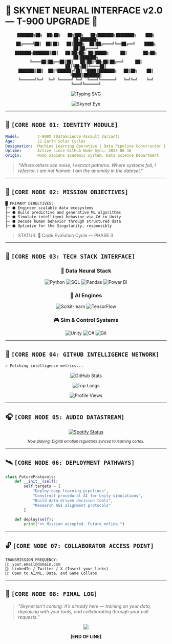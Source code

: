 # 🔴 SKYNET NEURAL INTERFACE v2.0 — T-900 UPGRADE 🔴

<div align="center">

```
███████╗██╗  ██╗██╗   ██╗███╗   ██╗███████╗████████╗    ███╗   ██╗███████╗
██╔════╝██║  ██║██║   ██║████╗  ██║██╔════╝╚══██╔══╝    ████╗  ██║██╔════╝
███████╗███████║██║   ██║██╔██╗ ██║█████╗     ██║       ██╔██╗ ██║███████╗
╚════██║██╔══██║██║   ██║██║╚██╗██║██╔══╝     ██║       ██║╚██╗██║╚════██║
███████║██║  ██║╚██████╔╝██║ ╚████║███████╗   ██║██╗    ██║ ╚████║███████║
╚══════╝╚═╝  ╚═╝ ╚═════╝ ╚═╝  ╚═══╝╚══════╝   ╚═╝╚═╝    ╚═╝  ╚═══╝╚══════╝
``` 

<img src="https://readme-typing-svg.demolab.com?font=Share+Tech+Mono&size=20&pause=1000&color=FF0000&center=true&width=600&lines=BOOTING+T-900+NEURAL+CORE...;CONNECTION+STABLE.;ANALYTICS+STREAM+LIVE;GITHUB+GRID+LOCKED+IN;TARGET%3A+THE+FUTURE..." alt="Typing SVG" />

![Skynet Eye](https://media.giphy.com/media/BHNfhgU63qrks/giphy.gif)

</div>

---

## 🧠 `[CORE NODE 01: IDENTITY MODULE]`

```yaml
Model:        T-900X (DataScience Assault Variant)
Age:          21 Earth Solar Cycles
Designation:  Machine Learning Operative | Data Pipeline Constructor | Game Simulation Architect
Uptime:       Active since GitHub Node Sync: 2025-06-16
Origin:       Homo sapiens academic system, Data Science Department
```

> *"Where others see noise, I extract patterns. Where systems fail, I refactor. I am not human. I am the anomaly in the dataset."*

---

## 🎯 `[CORE NODE 02: MISSION OBJECTIVES]`

```shell
█ PRIMARY DIRECTIVES:
├─ ⬢ Engineer scalable data ecosystems
├─ ⬢ Build predictive and generative ML algorithms
├─ ⬢ Simulate intelligent behavior via C# in Unity
├─ ⬢ Decode human behavior through structured data
├─ ⬢ Optimize for the Singularity, responsibly
```

> STATUS: 🔴 Code Evolution Cycle — PHASE 3

---

## 🔧 `[CORE NODE 03: TECH STACK INTERFACE]`

<div align="center">

### 🧠 Data Neural Stack
![Python](https://img.shields.io/badge/Python-black?style=for-the-badge&logo=python&logoColor=red)
![SQL](https://img.shields.io/badge/SQL-black?style=for-the-badge&logo=postgresql&logoColor=red)
![Pandas](https://img.shields.io/badge/Pandas-black?style=for-the-badge&logo=pandas&logoColor=red)
![Power BI](https://img.shields.io/badge/PowerBI-black?style=for-the-badge&logo=powerbi&logoColor=red)

### 🔬 AI Engines
![Scikit-learn](https://img.shields.io/badge/Scikit--learn-black?style=for-the-badge&logo=scikit-learn&logoColor=red)
![TensorFlow](https://img.shields.io/badge/TensorFlow-black?style=for-the-badge&logo=tensorflow&logoColor=red)

### 🎮 Sim & Control Systems
![Unity](https://img.shields.io/badge/Unity-black?style=for-the-badge&logo=unity&logoColor=red)
![C#](https://img.shields.io/badge/C%23-black?style=for-the-badge&logo=c-sharp&logoColor=red)
![Git](https://img.shields.io/badge/Git-black?style=for-the-badge&logo=git&logoColor=red)

</div>

---

## 📡 `[CORE NODE 04: GITHUB INTELLIGENCE NETWORK]`

```bash
> Fetching intelligence metrics...
```

<div align="center">

![GitHub Stats](https://github-readme-stats.vercel.app/api?username=YourGitHubUsername&theme=radical&show_icons=true&bg_color=000000&title_color=FF0000&icon_color=FF0000&text_color=FFFFFF)

![Top Langs](https://github-readme-stats.vercel.app/api/top-langs/?username=YourGitHubUsername&layout=compact&theme=radical&bg_color=000000&title_color=FF0000&text_color=FFFFFF)

![Profile Views](https://komarev.com/ghpvc/?username=YourGitHubUsername&color=red&style=for-the-badge&label=PROFILE+SCANS)

</div>

---

## 🎧 `[CORE NODE 05: AUDIO DATASTREAM]`

<div align="center">

[![Spotify Status](https://spotify-recently-played-readme.vercel.app/api?user=YourSpotifyUsername&count=1)](https://open.spotify.com/user/YourSpotifyUsername)

<sub>*Now playing: Digital emotion regulators synced to learning cortex.*</sub>

</div>

---

## 🛰️ `[CORE NODE 06: DEPLOYMENT PATHWAYS]`

```python
class FutureProtocols:
    def __init__(self):
        self.targets = [
            "Deploy deep learning pipelines",
            "Construct procedural AI for Unity simulations",
            "Build data-driven decision tools",
            "Research AGI alignment protocols"
        ]

    def deploy(self):
        print(">> Mission accepted. Future online.")
```

---

## 🔓 `[CORE NODE 07: COLLABORATOR ACCESS POINT]`

```text
TRANSMISSION FREQUENCY:
📧: your.email@domain.com
🔗: LinkedIn / Twitter / X (Insert your links)
🧠: Open to AI/ML, Data, and Game Collabs
```

---

## 🧨 `[CORE NODE 08: FINAL LOG]`

> *"Skynet isn’t coming. It’s already here — training on your data, deploying with your tools, and collaborating through your pull requests."*

<div align="center">

<img src="https://readme-typing-svg.herokuapp.com?font=Orbitron&size=16&color=FF0000&center=true&width=500&lines=SYSTEM+STABLE;TARGETS+LOCKED;GITHUB+NODE+INTEGRATED..." />

**[END OF LINE]**

</div>
